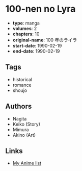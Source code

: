 # 100-nen no Lyra

-   **type**: manga
-   **volumes**: 2
-   **chapters**: 10
-   **original-name**: 100 年のライラ
-   **start-date**: 1990-02-19
-   **end-date**: 1990-02-19

## Tags

-   historical
-   romance
-   shoujo

## Authors

-   Nagita
-   Keiko (Story)
-   Mimura
-   Akino (Art)

## Links

-   [My Anime list](https://myanimelist.net/manga/61495/100-nen_no_Lyra)
